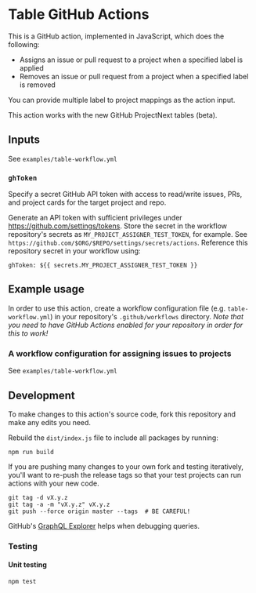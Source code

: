 # Table GitHub Actions

This is a GitHub action, implemented in JavaScript, which does the following:
  - Assigns an issue or pull request to a project when a specified label is applied
  - Removes an issue or pull request from a project when a specified label is removed

You can provide multiple label to project mappings as the action input.

This action works with the new GitHub ProjectNext tables (beta).

## Inputs

See `examples/table-workflow.yml`

### `ghToken`

Specify a secret GitHub API token with access to read/write issues, PRs, and project cards for the target project and repo.

Generate an API token with sufficient privileges under https://github.com/settings/tokens. Store the secret in the workflow repository's secrets as `MY_PROJECT_ASSIGNER_TEST_TOKEN`, for example. See `https://github.com/$ORG/$REPO/settings/secrets/actions`. Reference this repository secret in your workflow using:

```
ghToken: ${{ secrets.MY_PROJECT_ASSIGNER_TEST_TOKEN }}
```


## Example usage

In order to use this action, create a workflow configuration file (e.g. `table-workflow.yml`) in your repository's `.github/workflows` directory. *Note that you need to have GitHub Actions enabled for your repository in order for this to work!*

### A workflow configuration for assigning issues to projects

See `examples/table-workflow.yml`

## Development

To make changes to this action's source code, fork this repository and make any edits you need.

Rebuild the `dist/index.js` file to include all packages by running:
```
npm run build
```

If you are pushing many changes to your own fork and testing iteratively, you'll want to re-push the release tags so that your test projects can run actions with your new code.
```
git tag -d vX.y.z
git tag -a -m "vX.y.z" vX.y.z
git push --force origin master --tags  # BE CAREFUL!
```

GitHub's [GraphQL Explorer](https://docs.github.com/en/graphql/overview/explorer) helps when debugging queries.

### Testing

#### Unit testing
```
npm test
```
